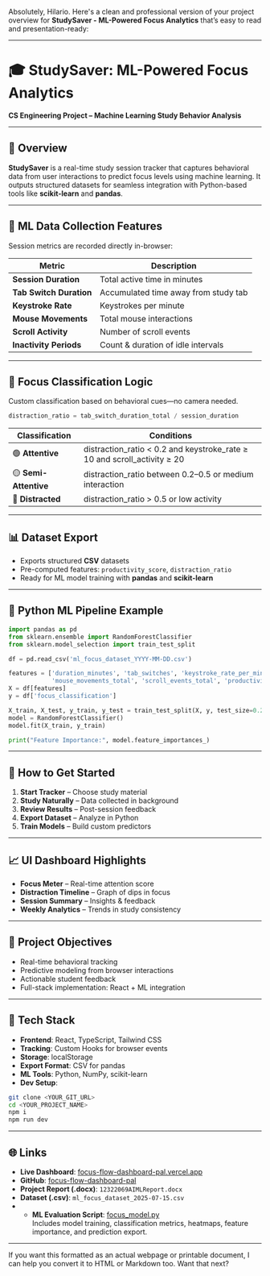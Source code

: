 Absolutely, Hilario. Here's a clean and professional version of your project overview for **StudySaver - ML-Powered Focus Analytics** that’s easy to read and presentation-ready:

---

# 🎓 StudySaver: ML-Powered Focus Analytics  
**CS Engineering Project – Machine Learning Study Behavior Analysis**

---

## 📌 Overview  
**StudySaver** is a real-time study session tracker that captures behavioral data from user interactions to predict focus levels using machine learning. It outputs structured datasets for seamless integration with Python-based tools like **scikit-learn** and **pandas**.

---

## 🔬 ML Data Collection Features  
Session metrics are recorded directly in-browser:

| Metric | Description |
|-------|-------------|
| **Session Duration** | Total active time in minutes |
| **Tab Switch Duration** | Accumulated time away from study tab |
| **Keystroke Rate** | Keystrokes per minute |
| **Mouse Movements** | Total mouse interactions |
| **Scroll Activity** | Number of scroll events |
| **Inactivity Periods** | Count & duration of idle intervals |

---

## 🎯 Focus Classification Logic  
Custom classification based on behavioral cues—no camera needed.

```python
distraction_ratio = tab_switch_duration_total / session_duration
```

| Classification | Conditions |
|----------------|------------|
| 🟢 **Attentive** | distraction_ratio < 0.2 and keystroke_rate ≥ 10 and scroll_activity ≥ 20 |
| 🟡 **Semi-Attentive** | distraction_ratio between 0.2–0.5 or medium interaction |
| 🔴 **Distracted** | distraction_ratio > 0.5 or low activity |

---

## 📊 Dataset Export  
- Exports structured **CSV** datasets
- Pre-computed features: `productivity_score`, `distraction_ratio`
- Ready for ML model training with **pandas** and **scikit-learn**

---

## 🐍 Python ML Pipeline Example  
```python
import pandas as pd
from sklearn.ensemble import RandomForestClassifier
from sklearn.model_selection import train_test_split

df = pd.read_csv('ml_focus_dataset_YYYY-MM-DD.csv')

features = ['duration_minutes', 'tab_switches', 'keystroke_rate_per_minute',
            'mouse_movements_total', 'scroll_events_total', 'productivity_score']
X = df[features]
y = df['focus_classification']

X_train, X_test, y_train, y_test = train_test_split(X, y, test_size=0.2)
model = RandomForestClassifier()
model.fit(X_train, y_train)

print("Feature Importance:", model.feature_importances_)
```

---

## 🚀 How to Get Started  
1. **Start Tracker** – Choose study material  
2. **Study Naturally** – Data collected in background  
3. **Review Results** – Post-session feedback  
4. **Export Dataset** – Analyze in Python  
5. **Train Models** – Build custom predictors

---

## 📈 UI Dashboard Highlights  
- **Focus Meter** – Real-time attention score  
- **Distraction Timeline** – Graph of dips in focus  
- **Session Summary** – Insights & feedback  
- **Weekly Analytics** – Trends in study consistency

---

## 🧠 Project Objectives  
- Real-time behavioral tracking  
- Predictive modeling from browser interactions  
- Actionable student feedback  
- Full-stack implementation: React + ML integration

---

## 🔧 Tech Stack  
- **Frontend**: React, TypeScript, Tailwind CSS  
- **Tracking**: Custom Hooks for browser events  
- **Storage**: localStorage  
- **Export Format**: CSV for pandas  
- **ML Tools**: Python, NumPy, scikit-learn  
- **Dev Setup**:
```bash
git clone <YOUR_GIT_URL>
cd <YOUR_PROJECT_NAME>
npm i
npm run dev
```

---

## 🌐 Links  
- **Live Dashboard**: [focus-flow-dashboard-pal.vercel.app](https://focus-flow-dashboard-pal.vercel.app/)  
- **GitHub**: [focus-flow-dashboard-pal](https://github.com/unamihilario/focus-flow-dashboard-pal)  
- **Project Report (.docx)**: `12322069AIMLReport.docx`  
- **Dataset (.csv)**: `ml_focus_dataset_2025-07-15.csv`  
- - **ML Evaluation Script**: [focus_model.py](https://github.com/unamihilario/focus-flow-dashboard-pal/blob/main/focus_prediction.py)  
  Includes model training, classification metrics, heatmaps, feature importance, and prediction export. 

---

If you want this formatted as an actual webpage or printable document, I can help you convert it to HTML or Markdown too. Want that next?
